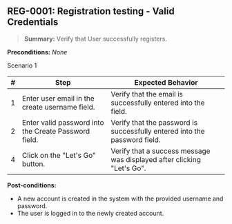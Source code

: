 ## **REG-0001:** Registration testing - Valid Credentials

> **Summary:** Verify that User successfully registers.  <br>

**Preconditions:** _None_

Scenario 1

 | \# | Step | Expected Behavior |
 |----|------|-------------------|
 |  1 |  Enter user email in the create username field.    | Verify that the email is successfully entered into the field.   |
 |  2 |  Enter valid password into the Create Password field.    | Verify that the password is successfully entered into the password field.   |
 |  4 |  Click on the "Let's Go" button.| Verify that a success message was displayed after clicking "Let's Go".   |

**Post-conditions:**

 - A new account is created in the system with the provided username and password.
 - The user is logged in to the newly created account.
